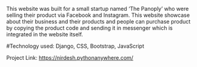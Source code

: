 This website was built for a small startup named ‘The Panoply’ who were selling their product via Facebook and Instagram. This website showcase about their business and their products and people can purchase product by copying the product code and sending it in messenger which is integrated in the website itself.

#Technology used: Django, CSS, Bootstrap, JavaScript 

Project Link: https://nirdesh.pythonanywhere.com/
